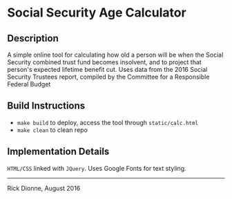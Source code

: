 # Social Security Age Calculator

## Description

A simple online tool for calculating how old a person will be when the Social Security combined trust fund becomes insolvent, and to project that person's expected lifetime benefit cut. Uses data from the 2016 Social Security Trustees report, compiled by the Committee for a Responsible Federal Budget

## Build Instructions

* `make build` to deploy, access the tool through `static/calc.html`
* `make clean` to clean repo

## Implementation Details

`HTML/CSS` linked with `JQuery`. Uses Google Fonts for text styling.

---
Rick Dionne, August 2016